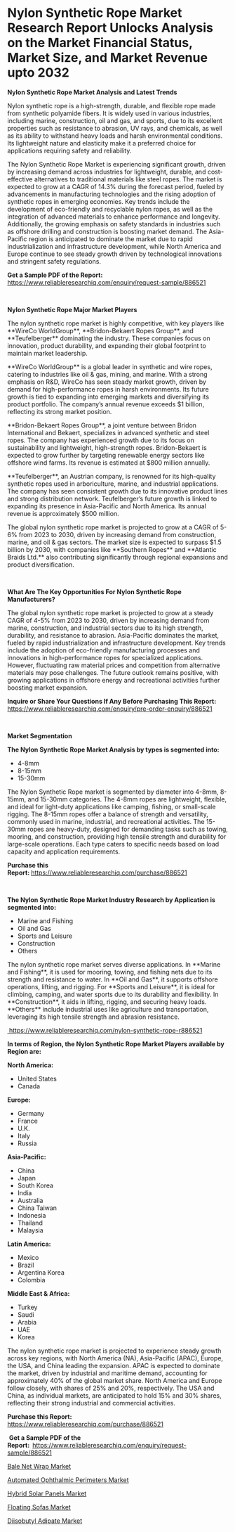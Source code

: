 <p><h1>Nylon Synthetic Rope Market Research Report Unlocks Analysis on the Market Financial Status, Market Size, and Market Revenue upto 2032</h1></p><p><strong>Nylon Synthetic Rope Market Analysis and Latest Trends</strong></p>
<p><p>Nylon synthetic rope is a high-strength, durable, and flexible rope made from synthetic polyamide fibers. It is widely used in various industries, including marine, construction, oil and gas, and sports, due to its excellent properties such as resistance to abrasion, UV rays, and chemicals, as well as its ability to withstand heavy loads and harsh environmental conditions. Its lightweight nature and elasticity make it a preferred choice for applications requiring safety and reliability.</p><p>The Nylon Synthetic Rope Market is experiencing significant growth, driven by increasing demand across industries for lightweight, durable, and cost-effective alternatives to traditional materials like steel ropes. The market is expected to grow at a CAGR of 14.3% during the forecast period, fueled by advancements in manufacturing technologies and the rising adoption of synthetic ropes in emerging economies. Key trends include the development of eco-friendly and recyclable nylon ropes, as well as the integration of advanced materials to enhance performance and longevity. Additionally, the growing emphasis on safety standards in industries such as offshore drilling and construction is boosting market demand. The Asia-Pacific region is anticipated to dominate the market due to rapid industrialization and infrastructure development, while North America and Europe continue to see steady growth driven by technological innovations and stringent safety regulations.</p></p>
<p><strong>Get a Sample PDF of the Report:&nbsp;</strong> <a href="https://www.reliableresearchiq.com/enquiry/request-sample/886521?utm_campaign=2127&utm_medium=2&utm_source=Github&utm_content=ia&utm_term=26012025&utm_id=nylon-synthetic-rope">https://www.reliableresearchiq.com/enquiry/request-sample/886521</a></p>
<p>&nbsp;</p>
<p><strong>Nylon Synthetic Rope Major Market Players</strong></p>
<p><p>The nylon synthetic rope market is highly competitive, with key players like **WireCo WorldGroup**, **Bridon-Bekaert Ropes Group**, and **Teufelberger** dominating the industry. These companies focus on innovation, product durability, and expanding their global footprint to maintain market leadership.</p><p>**WireCo WorldGroup** is a global leader in synthetic and wire ropes, catering to industries like oil & gas, mining, and marine. With a strong emphasis on R&D, WireCo has seen steady market growth, driven by demand for high-performance ropes in harsh environments. Its future growth is tied to expanding into emerging markets and diversifying its product portfolio. The company’s annual revenue exceeds $1 billion, reflecting its strong market position.</p><p>**Bridon-Bekaert Ropes Group**, a joint venture between Bridon International and Bekaert, specializes in advanced synthetic and steel ropes. The company has experienced growth due to its focus on sustainability and lightweight, high-strength ropes. Bridon-Bekaert is expected to grow further by targeting renewable energy sectors like offshore wind farms. Its revenue is estimated at $800 million annually.</p><p>**Teufelberger**, an Austrian company, is renowned for its high-quality synthetic ropes used in arboriculture, marine, and industrial applications. The company has seen consistent growth due to its innovative product lines and strong distribution network. Teufelberger’s future growth is linked to expanding its presence in Asia-Pacific and North America. Its annual revenue is approximately $500 million.</p><p>The global nylon synthetic rope market is projected to grow at a CAGR of 5-6% from 2023 to 2030, driven by increasing demand from construction, marine, and oil & gas sectors. The market size is expected to surpass $1.5 billion by 2030, with companies like **Southern Ropes** and **Atlantic Braids Ltd.** also contributing significantly through regional expansions and product diversification.</p></p>
<p>&nbsp;</p>
<p><strong>What Are The Key Opportunities For Nylon Synthetic Rope Manufacturers?</strong></p>
<p><p>The global nylon synthetic rope market is projected to grow at a steady CAGR of 4-5% from 2023 to 2030, driven by increasing demand from marine, construction, and industrial sectors due to its high strength, durability, and resistance to abrasion. Asia-Pacific dominates the market, fueled by rapid industrialization and infrastructure development. Key trends include the adoption of eco-friendly manufacturing processes and innovations in high-performance ropes for specialized applications. However, fluctuating raw material prices and competition from alternative materials may pose challenges. The future outlook remains positive, with growing applications in offshore energy and recreational activities further boosting market expansion.</p></p>
<p><strong>Inquire or Share Your Questions If Any Before Purchasing This Report:</strong> <a href="https://www.reliableresearchiq.com/enquiry/pre-order-enquiry/886521?utm_campaign=2127&utm_medium=2&utm_source=Github&utm_content=ia&utm_term=26012025&utm_id=nylon-synthetic-rope">https://www.reliableresearchiq.com/enquiry/pre-order-enquiry/886521</a></p>
<p>&nbsp;</p>
<p><strong>Market Segmentation</strong></p>
<p><strong>The Nylon Synthetic Rope Market Analysis by types is segmented into:</strong></p>
<p><ul><li>4-8mm</li><li>8-15mm</li><li>15-30mm</li></ul></p>
<p><p>The Nylon Synthetic Rope market is segmented by diameter into 4-8mm, 8-15mm, and 15-30mm categories. The 4-8mm ropes are lightweight, flexible, and ideal for light-duty applications like camping, fishing, or small-scale rigging. The 8-15mm ropes offer a balance of strength and versatility, commonly used in marine, industrial, and recreational activities. The 15-30mm ropes are heavy-duty, designed for demanding tasks such as towing, mooring, and construction, providing high tensile strength and durability for large-scale operations. Each type caters to specific needs based on load capacity and application requirements.</p></p>
<p><strong>Purchase this Report:&nbsp;</strong><a href="https://www.reliableresearchiq.com/purchase/886521?utm_campaign=2127&utm_medium=2&utm_source=Github&utm_content=ia&utm_term=26012025&utm_id=nylon-synthetic-rope">https://www.reliableresearchiq.com/purchase/886521</a></p>
<p>&nbsp;</p>
<p><strong>The Nylon Synthetic Rope Market Industry Research by Application is segmented into:</strong></p>
<p><ul><li>Marine and Fishing</li><li>Oil and Gas</li><li>Sports and Leisure</li><li>Construction</li><li>Others</li></ul></p>
<p><p>The nylon synthetic rope market serves diverse applications. In **Marine and Fishing**, it is used for mooring, towing, and fishing nets due to its strength and resistance to water. In **Oil and Gas**, it supports offshore operations, lifting, and rigging. For **Sports and Leisure**, it is ideal for climbing, camping, and water sports due to its durability and flexibility. In **Construction**, it aids in lifting, rigging, and securing heavy loads. **Others** include industrial uses like agriculture and transportation, leveraging its high tensile strength and abrasion resistance.</p></p>
<p><a href="https://www.reliableresearchiq.com/nylon-synthetic-rope-r886521?utm_campaign=2127&utm_medium=2&utm_source=Github&utm_content=ia&utm_term=26012025&utm_id=nylon-synthetic-rope">&nbsp;https://www.reliableresearchiq.com/nylon-synthetic-rope-r886521</a></p>
<p><strong>In terms of Region, the Nylon Synthetic Rope Market Players available by Region are:</strong></p>
<p>
    <p> <strong> North America: </strong>
        <ul>
            <li>United States</li>
            <li>Canada</li>
        </ul>
        </p> 
    <p> <strong> Europe: </strong>
        <ul>
            <li>Germany</li>
            <li>France</li>
            <li>U.K.</li>
            <li>Italy</li>
            <li>Russia</li>
        </ul>
        </p> 
    <p> <strong> Asia-Pacific: </strong>
        <ul>
            <li>China</li>
            <li>Japan</li>
            <li>South Korea</li>
            <li>India</li>
            <li>Australia</li>
            <li>China Taiwan</li>
            <li>Indonesia</li>
            <li>Thailand</li>
            <li>Malaysia</li>
        </ul>
        </p> 
    <p> <strong> Latin America: </strong>
        <ul>
            <li>Mexico</li>
            <li>Brazil</li>
            <li>Argentina Korea</li>
            <li>Colombia</li>
        </ul>
        </p> 
    <p> <strong> Middle East & Africa: </strong>
        <ul>
            <li>Turkey</li>
            <li>Saudi</li>
            <li>Arabia</li>
            <li>UAE</li>
            <li>Korea</li>
        </ul>
    </p>
    </p>
<p><p>The nylon synthetic rope market is projected to experience steady growth across key regions, with North America (NA), Asia-Pacific (APAC), Europe, the USA, and China leading the expansion. APAC is expected to dominate the market, driven by industrial and maritime demand, accounting for approximately 40% of the global market share. North America and Europe follow closely, with shares of 25% and 20%, respectively. The USA and China, as individual markets, are anticipated to hold 15% and 30% shares, reflecting their strong industrial and commercial activities.</p></p>
<p><strong>Purchase this Report: </strong><a href="https://www.reliableresearchiq.com/purchase/886521?utm_campaign=2127&utm_medium=2&utm_source=Github&utm_content=ia&utm_term=26012025&utm_id=nylon-synthetic-rope">https://www.reliableresearchiq.com/purchase/886521</a></p>
<p>&nbsp;<strong>Get a Sample PDF of the Report:&nbsp;&nbsp;</strong><a href="https://www.reliableresearchiq.com/enquiry/request-sample/886521?utm_campaign=2127&utm_medium=2&utm_source=Github&utm_content=ia&utm_term=26012025&utm_id=nylon-synthetic-rope">https://www.reliableresearchiq.com/enquiry/request-sample/886521</a></p>
<p><strong></strong></p>
<p><p><a href="https://github.com/sadithsondah72/Market-Research-Report-List-1/blob/main/bale-net-wrap-market.md?utm_campaign=2127&utm_medium=2&utm_source=Github&utm_content=ia&utm_term=26012025&utm_id=nylon-synthetic-rope">Bale Net Wrap Market</a></p><p><a href="https://www.linkedin.com/pulse/forecasting-automated-ophthalmic-perimeters-market-success-key-wjyle?utm_campaign=2127&utm_medium=2&utm_source=Github&utm_content=ia&utm_term=26012025&utm_id=nylon-synthetic-rope">Automated Ophthalmic Perimeters Market</a></p><p><a href="https://www.linkedin.com/pulse/global-hybrid-solar-panels-market-size-share-projected-roy5f?utm_campaign=2127&utm_medium=2&utm_source=Github&utm_content=ia&utm_term=26012025&utm_id=nylon-synthetic-rope">Hybrid Solar Panels Market</a></p><p><a href="https://www.linkedin.com/pulse/market-insights-evaluating-competitors-floating-sofas-projected-jq3ec?utm_campaign=2127&utm_medium=2&utm_source=Github&utm_content=ia&utm_term=26012025&utm_id=nylon-synthetic-rope">Floating Sofas Market</a></p><p><a href="https://github.com/mshiradeth/Market-Research-Report-List-1/blob/main/diisobutyl-adipate-market.md?utm_campaign=2127&utm_medium=2&utm_source=Github&utm_content=ia&utm_term=26012025&utm_id=nylon-synthetic-rope">Diisobutyl Adipate Market</a></p></p>
